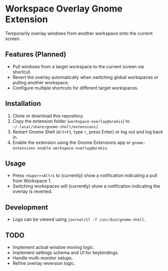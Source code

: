 # Workspace Overlay Gnome Extension

Temporarily overlay windows from another workspace onto the current screen.

## Features (Planned)

*   Pull windows from a target workspace to the current screen via shortcut.
*   Revert the overlay automatically when switching global workspaces or pulling another workspace.
*   Configure multiple shortcuts for different target workspaces.

## Installation

1.  Clone or download this repository.
2.  Copy the extension folder (`workspace-overlay@arakis`) to `~/.local/share/gnome-shell/extensions/`.
3.  Restart Gnome Shell (`Alt+F2`, type `r`, press Enter) or log out and log back in.
4.  Enable the extension using the Gnome Extensions app or `gnome-extensions enable workspace-overlay@arakis`.

## Usage

*   Press `<Super><Alt>1` to (currently) show a notification indicating a pull from Workspace 1.
*   Switching workspaces will (currently) show a notification indicating the overlay is reverted.

## Development

*   Logs can be viewed using `journalctl -f /usr/bin/gnome-shell`.

## TODO

*   Implement actual window moving logic.
*   Implement settings schema and UI for keybindings.
*   Handle multi-monitor setups.
*   Refine overlay reversion logic. 